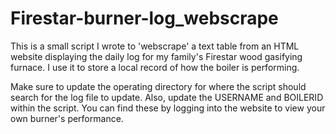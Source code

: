 # Firestar-burner-log_webscrape

This is a small script I wrote to 'webscrape' a text table from an HTML website displaying the daily log for my family's Firestar wood gasifying furnace.  I use it to store a local record of how the boiler is performing.

Make sure to update the operating directory for where the script should search for the log file to update.  Also, update the USERNAME and BOILERID within the script.  You can find these by logging into the website to view your own burner's performance.
